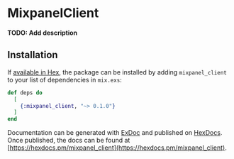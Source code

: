 # MixpanelClient

**TODO: Add description**

## Installation

If [available in Hex](https://hex.pm/docs/publish), the package can be installed
by adding `mixpanel_client` to your list of dependencies in `mix.exs`:

```elixir
def deps do
  [
    {:mixpanel_client, "~> 0.1.0"}
  ]
end
```

Documentation can be generated with [ExDoc](https://github.com/elixir-lang/ex_doc)
and published on [HexDocs](https://hexdocs.pm). Once published, the docs can
be found at [https://hexdocs.pm/mixpanel_client](https://hexdocs.pm/mixpanel_client).

